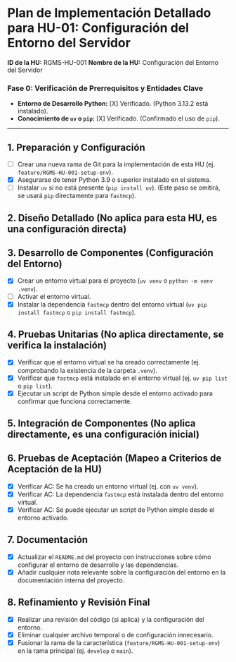# Plan de Implementación Detallado para HU-01: Configuración del Entorno del Servidor

**ID de la HU:** RGMS-HU-001
**Nombre de la HU:** Configuración del Entorno del Servidor

### Fase 0: Verificación de Prerrequisitos y Entidades Clave

*   **Entorno de Desarrollo Python:** [X] Verificado. (Python 3.13.2 está instalado).
*   **Conocimiento de `uv` o `pip`:** [X] Verificado. (Confirmado el uso de `pip`).

---

## 1. Preparación y Configuración

- [ ] Crear una nueva rama de Git para la implementación de esta HU (ej. `feature/RGMS-HU-001-setup-env`).
- [X] Asegurarse de tener Python 3.9 o superior instalado en el sistema.
- [ ] Instalar `uv` si no está presente (`pip install uv`). (Este paso se omitirá, se usará `pip` directamente para `fastmcp`).

## 2. Diseño Detallado (No aplica para esta HU, es una configuración directa)

## 3. Desarrollo de Componentes (Configuración del Entorno)

- [X] Crear un entorno virtual para el proyecto (`uv venv` o `python -m venv .venv`).
- [ ] Activar el entorno virtual.
- [X] Instalar la dependencia `fastmcp` dentro del entorno virtual (`uv pip install fastmcp` o `pip install fastmcp`).

## 4. Pruebas Unitarias (No aplica directamente, se verifica la instalación)

- [X] Verificar que el entorno virtual se ha creado correctamente (ej. comprobando la existencia de la carpeta `.venv`).
- [X] Verificar que `fastmcp` está instalado en el entorno virtual (ej. `uv pip list` o `pip list`).
- [X] Ejecutar un script de Python simple desde el entorno activado para confirmar que funciona correctamente.

## 5. Integración de Componentes (No aplica directamente, es una configuración inicial)

## 6. Pruebas de Aceptación (Mapeo a Criterios de Aceptación de la HU)

- [X] Verificar AC: Se ha creado un entorno virtual (ej. con `uv venv`).
- [X] Verificar AC: La dependencia `fastmcp` está instalada dentro del entorno virtual.
- [X] Verificar AC: Se puede ejecutar un script de Python simple desde el entorno activado.

## 7. Documentación

- [X] Actualizar el `README.md` del proyecto con instrucciones sobre cómo configurar el entorno de desarrollo y las dependencias.
- [X] Añadir cualquier nota relevante sobre la configuración del entorno en la documentación interna del proyecto.

## 8. Refinamiento y Revisión Final

- [X] Realizar una revisión del código (si aplica) y la configuración del entorno.
- [X] Eliminar cualquier archivo temporal o de configuración innecesario.
- [X] Fusionar la rama de la característica (`feature/RGMS-HU-001-setup-env`) en la rama principal (ej. `develop` o `main`).
